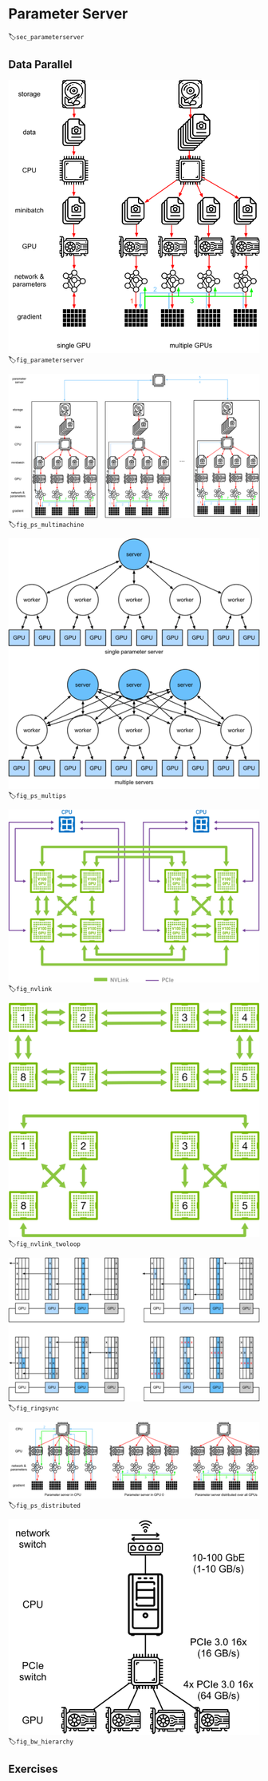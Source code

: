# Parameter Server
:label:`sec_parameterserver`

## Data Parallel


![Foo.](../img/ps.svg)
:label:`fig_parameterserver`

![Foo.](../img/ps-multimachine.svg)
:label:`fig_ps_multimachine`

![Foo.](../img/ps-multips.svg)
:label:`fig_ps_multips`

![Foo.](../img/nvlink.svg)
:label:`fig_nvlink`

![Foo.](../img/nvlink-twoloop.svg)
:label:`fig_nvlink_twoloop`

![Foo.](../img/ringsync.svg)
:label:`fig_ringsync`

![Foo.](../img/ps-distributed.svg)
:label:`fig_ps_distributed`

![Foo.](../img/bw-hierarchy.svg)
:label:`fig_bw_hierarchy`



## Exercises


```{.python .input}

```
